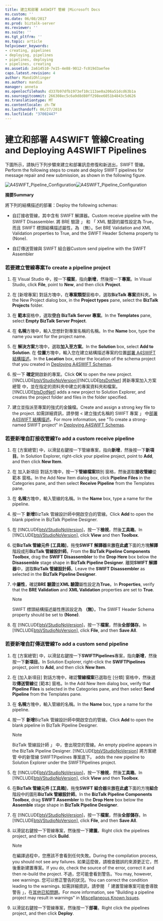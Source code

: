 ```yaml
---
title: 建立和部署 A4SWIFT 管線 |Microsoft Docs
ms.custom: ''
ms.date: 06/08/2017
ms.prod: biztalk-server
ms.reviewer: ''
ms.suite: ''
ms.tgt_pltfrm: ''
ms.topic: article
helpviewer_keywords:
- creating, pipelines
- deploying, pipelines
- pipelines, deploying
- pipelines, creating
ms.assetid: 2a614510-7e15-4e88-9012-fc019d3aefee
caps.latest.revision: 4
author: MandiOhlinger
ms.author: mandia
manager: anneta
ms.openlocfilehash: d337b97dfb1973ef10c113ae0a206a51dcd63b1a
ms.sourcegitcommit: 266308ec5c6a9d8d80ff298ee6051b4843c5d626
ms.translationtype: MT
ms.contentlocale: zh-TW
ms.lasthandoff: 06/27/2018
ms.locfileid: "37002447"
---
```

# <a name="creating-and-deploying-a4swift-pipelines"></a><span data-ttu-id="85753-102">建立和部署 A4SWIFT 管線</span><span class="sxs-lookup"><span data-stu-id="85753-102">Creating and Deploying A4SWIFT Pipelines</span></span>
<span data-ttu-id="85753-103">下圖所示，請執行下列步驟來建立和部署訊息修復和新送出，SWIFT 管線。</span><span class="sxs-lookup"><span data-stu-id="85753-103">Perform the following steps to create and deploy SWIFT pipelines for message repair and new submission, as shown in the following figure.</span></span>  

 <span data-ttu-id="85753-104">![](../../adapters-and-accelerators/accelerator-swift/media/a4swift-pipeline-configuration.gif "A4SWIFT_Pipeline_Configuration")</span><span class="sxs-lookup"><span data-stu-id="85753-104">![](../../adapters-and-accelerators/accelerator-swift/media/a4swift-pipeline-configuration.gif "A4SWIFT_Pipeline_Configuration")</span></span>  

 <span data-ttu-id="85753-105">**摘要**</span><span class="sxs-lookup"><span data-stu-id="85753-105">**Summary**</span></span>  

 <span data-ttu-id="85753-106">將下列的結構描述的部署：</span><span class="sxs-lookup"><span data-stu-id="85753-106">Deploy the following schemas:</span></span>  

-   <span data-ttu-id="85753-107">自訂接收管線，其中含有 SWIFT 解譯器。</span><span class="sxs-lookup"><span data-stu-id="85753-107">Custom receive pipeline with the SWIFT Disassembler.</span></span> <span data-ttu-id="85753-108">將 BRE 驗證 」 和 「 XML 驗證的屬性設定為 True，而且 SWIFT 標頭結構描述屬性，為 （無）。</span><span class="sxs-lookup"><span data-stu-id="85753-108">Set BRE Validation and XML Validation properties to True, and the SWIFT Header Schema property to (None).</span></span>  

-   <span data-ttu-id="85753-109">自訂傳送管線與 SWIFT 組合器</span><span class="sxs-lookup"><span data-stu-id="85753-109">Custom send pipeline with the SWIFT Assembler</span></span>  

### <a name="to-create-a-pipeline-project"></a><span data-ttu-id="85753-110">若要建立管線專案</span><span class="sxs-lookup"><span data-stu-id="85753-110">To create a pipeline project</span></span>  

1. <span data-ttu-id="85753-111">在 Visual Studio 中，按一下**檔案**，指向**新增**，然後按一下**專案**。</span><span class="sxs-lookup"><span data-stu-id="85753-111">In Visual Studio, click **File**, point to **New**, and then click **Project**.</span></span>  

2. <span data-ttu-id="85753-112">在 [新增專案] 對話方塊中，在**專案類型**窗格中，選取**BizTalk 專案**資料夾。</span><span class="sxs-lookup"><span data-stu-id="85753-112">In the New Project dialog box, in the **Project types** pane, select the **BizTalk Projects** folder.</span></span>  

3. <span data-ttu-id="85753-113">在 **範本**窗格中，選取**空白 BizTalk Server 專案**。</span><span class="sxs-lookup"><span data-stu-id="85753-113">In the **Templates** pane, select **Empty BizTalk Server Project**.</span></span>  

4. <span data-ttu-id="85753-114">在 **名稱**方塊中，輸入您想針對專案名稱的名稱。</span><span class="sxs-lookup"><span data-stu-id="85753-114">In the **Name** box, type the name you want for the project name.</span></span>  

5. <span data-ttu-id="85753-115">在 **解決方案**方塊中，選取**加入至方案**。</span><span class="sxs-lookup"><span data-stu-id="85753-115">In the **Solution** box, select **Add to Solution**.</span></span> <span data-ttu-id="85753-116">在 **位置**方塊中，輸入您在建立結構描述專案的位置[部署 A4SWIFT 結構描述](../../adapters-and-accelerators/accelerator-swift/deploying-a4swift-schemas.md)。</span><span class="sxs-lookup"><span data-stu-id="85753-116">In the **Location** box, enter the location of the schema project that you created in [Deploying A4SWIFT Schemas](../../adapters-and-accelerators/accelerator-swift/deploying-a4swift-schemas.md).</span></span>  

6. <span data-ttu-id="85753-117">按一下 **確定**開啟新的專案。</span><span class="sxs-lookup"><span data-stu-id="85753-117">Click **OK** to open the new project.</span></span>  
   [!INCLUDE[btsVStudioNoVersion](../../includes/btsvstudionoversion-md.md)]<span data-ttu-id="85753-118">[!INCLUDE[btsDotNet](../../includes/btsdotnet-md.md)] 將新專案加入方案總管 中，並在指定的資料夾中建立的專案資料夾和檔案。</span><span class="sxs-lookup"><span data-stu-id="85753-118">[!INCLUDE[btsDotNet](../../includes/btsdotnet-md.md)] adds a new project to Solution Explorer, and creates the project folder and files in the folder specified.</span></span>  

7. <span data-ttu-id="85753-119">建立並指派至專案的強式的金鑰檔。</span><span class="sxs-lookup"><span data-stu-id="85753-119">Create and assign a strong key file to the project.</span></span> <span data-ttu-id="85753-120">如需詳細資訊，請參閱 < 建立強式名稱的 SWIFT 專案 」 中[部署 A4SWIFT 結構描述](../../adapters-and-accelerators/accelerator-swift/deploying-a4swift-schemas.md)。</span><span class="sxs-lookup"><span data-stu-id="85753-120">For more information, see "To create a strong-named SWIFT project" in [Deploying A4SWIFT Schemas](../../adapters-and-accelerators/accelerator-swift/deploying-a4swift-schemas.md).</span></span>  

### <a name="to-add-a-custom-receive-pipeline"></a><span data-ttu-id="85753-121">若要新增自訂接收管線</span><span class="sxs-lookup"><span data-stu-id="85753-121">To add a custom receive pipeline</span></span>  

1. <span data-ttu-id="85753-122">在 [方案總管] 中，以滑鼠右鍵按一下管線專案，指向**新增**，然後按一下**新項目**。</span><span class="sxs-lookup"><span data-stu-id="85753-122">In Solution Explorer, right-click your pipeline project, point to **Add**, and then click **New Item**.</span></span>  

2. <span data-ttu-id="85753-123">在 加入新項目 對話方塊中，按一下**管線檔案**類別 窗格，然後選取**接收管線**從 範本 窗格。</span><span class="sxs-lookup"><span data-stu-id="85753-123">In the Add New Item dialog box, click **Pipeline Files** in the Categories pane, and then select **Receive Pipeline** from the Templates pane.</span></span>  

3. <span data-ttu-id="85753-124">在 **名稱**方塊中，輸入管線的名稱。</span><span class="sxs-lookup"><span data-stu-id="85753-124">In the **Name** box, type a name for the pipeline.</span></span>  

4. <span data-ttu-id="85753-125">按一下 **新增**BizTalk 管線設計師中開啟空白的管線。</span><span class="sxs-lookup"><span data-stu-id="85753-125">Click **Add** to open the blank pipeline in BizTalk Pipeline Designer.</span></span>  

5. <span data-ttu-id="85753-126">在  [!INCLUDE[btsVStudioNoVersion](../../includes/btsvstudionoversion-md.md)]，按一下**檢視**，然後**工具箱**。</span><span class="sxs-lookup"><span data-stu-id="85753-126">In [!INCLUDE[btsVStudioNoVersion](../../includes/btsvstudionoversion-md.md)], click **View** and then **Toolbox**.</span></span>  

6. <span data-ttu-id="85753-127">從**BizTalk 管線元件 [工具箱]**，拖曳**SWIFT 解譯器**來**放在此處**下面的方塊**解譯**階段成形**BizTalk 管線設計師**。</span><span class="sxs-lookup"><span data-stu-id="85753-127">From the **BizTalk Pipeline Components Toolbox**, drag the **SWIFT Disassembler** to the **Drop Here** box below the **Disassemble** stage shape in **BizTalk Pipeline Designer**.</span></span> <span data-ttu-id="85753-128">離開**SWIFT 解譯器**中，選取**BizTalk 管線設計師**。</span><span class="sxs-lookup"><span data-stu-id="85753-128">Leave the **SWIFT Disassembler** as selected in the **BizTalk Pipeline Designer**.</span></span>  

7. <span data-ttu-id="85753-129">中**屬性**，確認**BRE 驗證**並**XML 驗證**屬性設定為**True**。</span><span class="sxs-lookup"><span data-stu-id="85753-129">In **Properties**, verify that the **BRE Validation** and **XML Validation** properties are set to **True**.</span></span>  

   > [!NOTE]
   >  <span data-ttu-id="85753-130">SWIFT 標頭結構描述屬性應該設定為 **（無）**。</span><span class="sxs-lookup"><span data-stu-id="85753-130">The SWIFT Header Schema property should be set to **(None)**.</span></span>  

8. <span data-ttu-id="85753-131">在  [!INCLUDE[btsVStudioNoVersion](../../includes/btsvstudionoversion-md.md)]，按一下**檔案**，然後**全部儲存**。</span><span class="sxs-lookup"><span data-stu-id="85753-131">In [!INCLUDE[btsVStudioNoVersion](../../includes/btsvstudionoversion-md.md)], click **File**, and then **Save All**.</span></span>  

### <a name="to-add-a-custom-send-pipeline"></a><span data-ttu-id="85753-132">若要新增自訂傳送管線</span><span class="sxs-lookup"><span data-stu-id="85753-132">To add a custom send pipeline</span></span>  

1. <span data-ttu-id="85753-133">在 [方案總管] 中，以滑鼠右鍵按一下**SWIFTPipelines**專案，指向**新增**，然後按一下**新項目**。</span><span class="sxs-lookup"><span data-stu-id="85753-133">In Solution Explorer, right-click the **SWIFTPipelines** project, point to **Add**, and then click **New Item**.</span></span>  

2. <span data-ttu-id="85753-134">在 [加入新項目] 對話方塊中，確認**管線檔案**已選取在 [分類] 窗格中，然後選取**傳送管線**從 [範本] 窗格。</span><span class="sxs-lookup"><span data-stu-id="85753-134">In the Add New Item dialog box, verify that **Pipeline Files** is selected in the Categories pane, and then select **Send Pipeline** from the Templates pane.</span></span>  

3. <span data-ttu-id="85753-135">在 **名稱**方塊中，輸入管線的名稱。</span><span class="sxs-lookup"><span data-stu-id="85753-135">In the **Name** box, type a name for the pipeline.</span></span>  

4. <span data-ttu-id="85753-136">按一下 **新增**BizTalk 管線設計師中開啟空白的管線。</span><span class="sxs-lookup"><span data-stu-id="85753-136">Click **Add** to open the blank pipeline in BizTalk Pipeline Designer.</span></span>  

   > [!NOTE]
   >  <span data-ttu-id="85753-137">BizTalk 管線設計師 」 中，會出現空的管線。</span><span class="sxs-lookup"><span data-stu-id="85753-137">An empty pipeline appears in the BizTalk Pipeline Designer.</span></span> [!INCLUDE[btsVStudioNoVersion](../../includes/btsvstudionoversion-md.md)]<span data-ttu-id="85753-138"> 將方案總管 中的新管線 SWIFTPipelines 專案底下。</span><span class="sxs-lookup"><span data-stu-id="85753-138"> adds the new pipeline to Solution Explorer under the SWIFTPipelines project.</span></span>  

5. <span data-ttu-id="85753-139">在  [!INCLUDE[btsVStudioNoVersion](../../includes/btsvstudionoversion-md.md)]，按一下**檢視**，然後**工具箱**。</span><span class="sxs-lookup"><span data-stu-id="85753-139">In [!INCLUDE[btsVStudioNoVersion](../../includes/btsvstudionoversion-md.md)], click **View** and then **Toolbox**.</span></span>  

6. <span data-ttu-id="85753-140">在**BizTalk 管線元件 [工具箱]**，拖曳**SWIFT 組合器**來**放在此處**下面的方塊**組合**階段中的圖形**BizTalk 管線設計師**。</span><span class="sxs-lookup"><span data-stu-id="85753-140">In the **BizTalk Pipeline Components Toolbox**, drag **SWIFT Assembler** to the **Drop Here** box below the **Assemble** stage shape in **BizTalk Pipeline Designer**.</span></span>  

7. <span data-ttu-id="85753-141">在  [!INCLUDE[btsVStudioNoVersion](../../includes/btsvstudionoversion-md.md)]，按一下**檔案**，然後**全部儲存**。</span><span class="sxs-lookup"><span data-stu-id="85753-141">In [!INCLUDE[btsVStudioNoVersion](../../includes/btsvstudionoversion-md.md)], click **File**, and then **Save All**.</span></span>  

8. <span data-ttu-id="85753-142">以滑鼠右鍵按一下管線專案，然後按一下**建置**。</span><span class="sxs-lookup"><span data-stu-id="85753-142">Right click the pipelines project, and then click **Build**.</span></span>  

   > [!NOTE]
   >  <span data-ttu-id="85753-143">在編譯過程中，您應該不會看到任何失敗。</span><span class="sxs-lookup"><span data-stu-id="85753-143">During the compilation process, you should not see any failures.</span></span> <span data-ttu-id="85753-144">如果這麼做，請檢查錯誤的來源更正它，然後重新建置專案。</span><span class="sxs-lookup"><span data-stu-id="85753-144">If you do, check the source of the error, correct it and then re-build the project.</span></span> <span data-ttu-id="85753-145">不過，您可能會看到警告。</span><span class="sxs-lookup"><span data-stu-id="85753-145">You may, however, see warnings.</span></span> <span data-ttu-id="85753-146">您可以修正警告的狀況。</span><span class="sxs-lookup"><span data-stu-id="85753-146">You can correct the condition leading to the warnings.</span></span> <span data-ttu-id="85753-147">如需詳細資訊，請參閱 「 建置管線專案可能會導致警告 」，在[其他已知問題](http://msdn.microsoft.com/library/bc94c781-2a56-4f80-8ecb-e654de2f6ed6)。</span><span class="sxs-lookup"><span data-stu-id="85753-147">For more information, see "Building a pipeline project may result in warnings" in [Miscellaneous Known Issues](http://msdn.microsoft.com/library/bc94c781-2a56-4f80-8ecb-e654de2f6ed6).</span></span>  

9. <span data-ttu-id="85753-148">以滑鼠右鍵按一下管線專案，然後按一下**部署**。</span><span class="sxs-lookup"><span data-stu-id="85753-148">Right click the pipelines project, and then click **Deploy**.</span></span>
